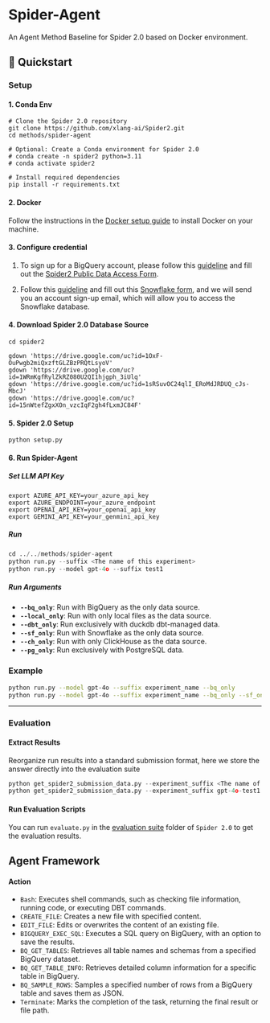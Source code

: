 # Spider-Agent

An Agent Method Baseline for Spider 2.0 based on Docker environment.


## 🚀 Quickstart

### Setup

#### 1. Conda Env
```
# Clone the Spider 2.0 repository
git clone https://github.com/xlang-ai/Spider2.git
cd methods/spider-agent

# Optional: Create a Conda environment for Spider 2.0
# conda create -n spider2 python=3.11
# conda activate spider2

# Install required dependencies
pip install -r requirements.txt
```
#### 2. Docker

Follow the instructions in the [Docker setup guide](https://docs.docker.com/engine/install/) to install Docker on your machine.

#### 3. Configure credential
1. To sign up for a BigQuery account, please follow this [guideline](https://github.com/xlang-ai/Spider2/blob/main/assets/Bigquery_Guideline.md) and fill out the [Spider2 Public Data Access Form](https://docs.google.com/forms/d/e/1FAIpQLSdrsJX-oDZDL0McIaF-0uypLeO2pYW4SX-qDeNSd88iYR_3Gg/viewform).

2. Follow this [guideline](https://github.com/xlang-ai/Spider2/blob/main/assets/Snowflake_Guideline.md) and fill out this [Snowflake form](https://docs.google.com/forms/d/e/1FAIpQLScbVIYcBkADVr-NcYm9fLMhlxR7zBAzg-jaew1VNRj6B8yD3Q/viewform?usp=sf_link), and we will send you an account sign-up email, which will allow you to access the Snowflake database.


#### 4. Download Spider 2.0 Database Source
```
cd spider2

gdown 'https://drive.google.com/uc?id=1OxF-OuPwgb2miQxzftGLZBzPRQtLsyoV'
gdown 'https://drive.google.com/uc?id=1WRmKgfRylZkRZ080U2QI1hjgph_3iUlq'
gdown 'https://drive.google.com/uc?id=1sRSuvOC24qlI_ERoMdJRDUQ_cJs-MbcJ'
gdown 'https://drive.google.com/uc?id=15nWtefZgxXOn_vzcIqF2gh4fLxmJC84F'

```

#### 5. **Spider 2.0 Setup**
```
python setup.py
```


#### 6. Run Spider-Agent

##### Set LLM API Key

```
export AZURE_API_KEY=your_azure_api_key
export AZURE_ENDPOINT=your_azure_endpoint
export OPENAI_API_KEY=your_openai_api_key
export GEMINI_API_KEY=your_genmini_api_key
```

##### Run 


```python
cd ../../methods/spider-agent
python run.py --suffix <The name of this experiment>
python run.py --model gpt-4o --suffix test1
```

##### Run Arguments

- **`--bq_only`**: Run with BigQuery as the only data source.
- **`--local_only`**: Run with only local files as the data source.
- **`--dbt_only`**: Run exclusively with duckdb dbt-managed data.
- **`--sf_only`**: Run with Snowflake as the only data source.
- **`--ch_only`**: Run with only ClickHouse as the data source.
- **`--pg_only`**: Run exclusively with PostgreSQL data.

### Example

```bash
python run.py --model gpt-4o --suffix experiment_name --bq_only
python run.py --model gpt-4o --suffix experiment_name --bq_only --sf_only --pg_only
```

---



### Evaluation

#### Extract Results

Reorganize run results into a standard submission format, here we store the answer directly into the evaluation suite

```python
python get_spider2_submission_data.py --experiment_suffix <The name of this experiment> --results_folder_name <Standard Submission Folders>
python get_spider2_submission_data.py --experiment_suffix gpt-4o-test1 --results_folder_name ../../spider2/evaluation_suite/gpt-4o-test1
```

#### Run Evaluation Scripts

You can run `evaluate.py` in the [evaluation suite](https://github.com/xlang-ai/Spider2/tree/main/spider2/evaluation_suite) folder of `Spider 2.0` to get the evaluation results.


## Agent Framework

#### Action

- `Bash`: Executes shell commands, such as checking file information, running code, or executing DBT commands.
- `CREATE_FILE`: Creates a new file with specified content.
- `EDIT_FILE`: Edits or overwrites the content of an existing file.
- `BIGQUERY_EXEC_SQL`: Executes a SQL query on BigQuery, with an option to save the results.
- `BQ_GET_TABLES`: Retrieves all table names and schemas from a specified BigQuery dataset.
- `BQ_GET_TABLE_INFO`: Retrieves detailed column information for a specific table in BigQuery.
- `BQ_SAMPLE_ROWS`: Samples a specified number of rows from a BigQuery table and saves them as JSON.
- `Terminate`: Marks the completion of the task, returning the final result or file path.




